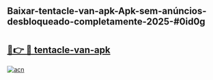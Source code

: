 ## Baixar-tentacle-van-apk-Apk-sem-anúncios-desbloqueado-completamente-2025-#0id0g

# <h2><a href="https://ainizakaria.my?title=tentacle-van-apk&ref=22M">🔗👉 🔴 tentacle-van-apk</a></h2>

[![acn](https://github.com/user-attachments/assets/0f9c940e-d8b0-45ae-aac7-cd30a18b3e1c)](https://ainizakaria.my?title=tentacle-van-apk&ref=22M)

